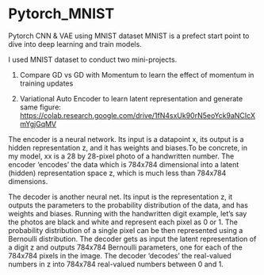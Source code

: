 # Pytorch_MNIST
Pytorch CNN &amp; VAE using MNIST dataset
MNIST is a prefect start point to dive into deep learning and train models.

I used MNIST dataset to conduct two mini-projects.

1. Compare GD vs GD with Momentum to learn the effect of momentum in training updates

2. Variational Auto Encoder to learn latent representation and generate same figure: https://colab.research.google.com/drive/1fN4sxUk90rN5eoYck9aNCIcXmYgjGqMV

The encoder is a neural network. Its input is a datapoint x, its output is a hidden representation z, and it has weights and biases.To be concrete, in my model, xx is a 28 by 28-pixel photo of a handwritten number. The encoder ‘encodes’ the data which is 784x784 dimensional into a latent (hidden) representation space z, which is much less than 784x784 dimensions. 

The decoder is another neural net. Its input is the representation z, it outputs the parameters to the probability distribution of the data, and has weights and biases. Running with the handwritten digit example, let’s say the photos are black and white and represent each pixel as 0 or 1. The probability distribution of a single pixel can be then represented using a Bernoulli distribution. The decoder gets as input the latent representation of a digit z and outputs 784x784 Bernoulli parameters, one for each of the 784x784 pixels in the image. The decoder ‘decodes’ the real-valued numbers in z into 784x784 real-valued numbers between 0 and 1. 
